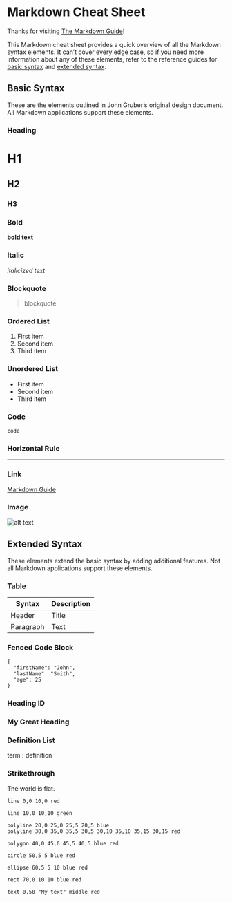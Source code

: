 # Markdown Cheat Sheet

Thanks for visiting [The Markdown Guide](https://www.markdownguide.org)!

This Markdown cheat sheet provides a quick overview of all the Markdown syntax elements. It can’t cover every edge case, so if you need more information about any of these elements, refer to the reference guides for [basic syntax](https://www.markdownguide.org/basic-syntax/) and [extended syntax](https://www.markdownguide.org/extended-syntax/).

## Basic Syntax

These are the elements outlined in John Gruber’s original design document. All Markdown applications support these elements.

### Heading

# H1
## H2
### H3

### Bold

**bold text**

### Italic

*italicized text*

### Blockquote

> blockquote

### Ordered List

1. First item
2. Second item
3. Third item

### Unordered List

- First item
- Second item
- Third item

### Code

`code`

### Horizontal Rule

---

### Link

[Markdown Guide](https://www.markdownguide.org)

### Image

![alt text](https://www.markdownguide.org/assets/images/tux.png)

## Extended Syntax

These elements extend the basic syntax by adding additional features. Not all Markdown applications support these elements.

### Table

| Syntax | Description |
| ----------- | ----------- |
| Header | Title |
| Paragraph | Text |

### Fenced Code Block

```
{
  "firstName": "John",
  "lastName": "Smith",
  "age": 25
}
```

### Heading ID

### My Great Heading

### Definition List

term
: definition

### Strikethrough

~~The world is flat.~~

```xsvg:123,456,789,012
line 0,0 10,0 red

line 10,0 10,10 green

polyline 20,0 25,0 25,5 20,5 blue
polyline 30,0 35,0 35,5 30,5 30,10 35,10 35,15 30,15 red

polygon 40,0 45,0 45,5 40,5 blue red

circle 50,5 5 blue red

ellipse 60,5 5 10 blue red

rect 70,0 10 10 blue red

text 0,50 "My text" middle red

```

